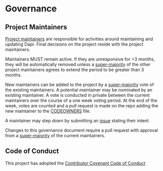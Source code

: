 # Governance

## Project Maintainers
[Project maintainers](https://github.com/dapr/community/blob/master/MAINTAINERS.md) are responsible for activities around maintaining and updating Dapr. Final decisions on the project reside with the project maintainers.

Maintainers MUST remain active. If they are unresponsive for >3 months, they will be automatically removed unless a [super-majority](https://en.wikipedia.org/wiki/Supermajority#Two-thirds_vote) of the other project maintainers agrees to extend the period to be greater than 3 months.

New maintainers can be added to the project by a [super-majority](https://en.wikipedia.org/wiki/Supermajority#Two-thirds_vote) vote of the existing maintainers. A potential maintainer may be nominated by an existing maintainer. A vote is conducted in private between the current maintainers over the course of a one week voting period. At the end of the week, votes are counted and a pull request is made on the repo adding the new maintainer to the [CODEOWNERS](CODEOWNERS) file.

A maintainer may step down by submitting an [issue](https://github.com/dapr/dapr/issues/new) stating their intent.

Changes to this governance document require a pull request with approval from a [super-majority](https://en.wikipedia.org/wiki/Supermajority#Two-thirds_vote) of the current maintainers.

## Code of Conduct
This project has adopted the [Contributor Covenant Code of Conduct](https://github.com/dapr/community/blob/master/CODE-OF-CONDUCT.md)
